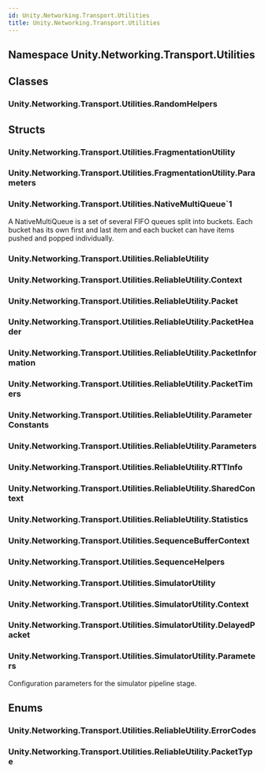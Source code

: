 ```yaml
---  
id: Unity.Networking.Transport.Utilities  
title: Unity.Networking.Transport.Utilities  
---
```


## Namespace Unity.Networking.Transport.Utilities

<div class="markdown level0 summary">

</div>

<div class="markdown level0 conceptual">

</div>

<div class="markdown level0 remarks">

</div>

## Classes

### Unity.Networking.Transport.Utilities.RandomHelpers

<div class="section">

</div>

## Structs

### Unity.Networking.Transport.Utilities.FragmentationUtility

<div class="section">

</div>

### Unity.Networking.Transport.Utilities.FragmentationUtility.Parameters

<div class="section">

</div>

### Unity.Networking.Transport.Utilities.NativeMultiQueue\`1

<div class="section">

A NativeMultiQueue is a set of several FIFO queues split into buckets.
Each bucket has its own first and last item and each bucket can have
items pushed and popped individually.

</div>

### Unity.Networking.Transport.Utilities.ReliableUtility

<div class="section">

</div>

### Unity.Networking.Transport.Utilities.ReliableUtility.Context

<div class="section">

</div>

### Unity.Networking.Transport.Utilities.ReliableUtility.Packet

<div class="section">

</div>

### Unity.Networking.Transport.Utilities.ReliableUtility.PacketHeader

<div class="section">

</div>

### Unity.Networking.Transport.Utilities.ReliableUtility.PacketInformation

<div class="section">

</div>

### Unity.Networking.Transport.Utilities.ReliableUtility.PacketTimers

<div class="section">

</div>

### Unity.Networking.Transport.Utilities.ReliableUtility.ParameterConstants

<div class="section">

</div>

### Unity.Networking.Transport.Utilities.ReliableUtility.Parameters

<div class="section">

</div>

### Unity.Networking.Transport.Utilities.ReliableUtility.RTTInfo

<div class="section">

</div>

### Unity.Networking.Transport.Utilities.ReliableUtility.SharedContext

<div class="section">

</div>

### Unity.Networking.Transport.Utilities.ReliableUtility.Statistics

<div class="section">

</div>

### Unity.Networking.Transport.Utilities.SequenceBufferContext

<div class="section">

</div>

### Unity.Networking.Transport.Utilities.SequenceHelpers

<div class="section">

</div>

### Unity.Networking.Transport.Utilities.SimulatorUtility

<div class="section">

</div>

### Unity.Networking.Transport.Utilities.SimulatorUtility.Context

<div class="section">

</div>

### Unity.Networking.Transport.Utilities.SimulatorUtility.DelayedPacket

<div class="section">

</div>

### Unity.Networking.Transport.Utilities.SimulatorUtility.Parameters

<div class="section">

Configuration parameters for the simulator pipeline stage.

</div>

## Enums

### Unity.Networking.Transport.Utilities.ReliableUtility.ErrorCodes

<div class="section">

</div>

### Unity.Networking.Transport.Utilities.ReliableUtility.PacketType

<div class="section">

</div>
